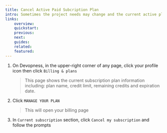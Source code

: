 ```yaml
---
title: Cancel Active Paid Subcription Plan
intro: Sometimes the project needs may change and the current active plan does not fit your project needs. Cancel your currentactive plan to ensure you will not be charged further.
links:
    overview:
    quickstart:
    previous:
    next:
    guides:
    related:
    featured:
---
```


1. On Devopness, in the upper-right corner of any page, click your profile icon then click `Billing & plans`
    > This page shows the current subscription plan information including: plan name, credit limit, remaining credits and expiration date.
1. Click `MANAGE YOUR PLAN`
    > This will open your billing page
1. In `Current subscription` section, click `Cancel my subscription` and follow the prompts
